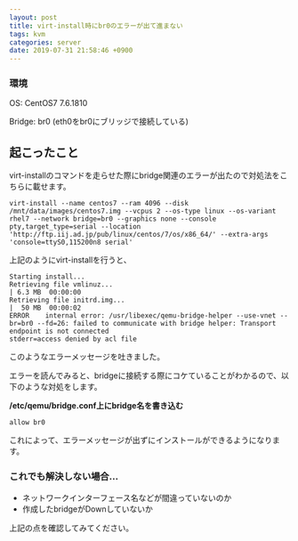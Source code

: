 ```yaml
---
layout: post
title: virt-install時にbr0のエラーが出て進まない
tags: kvm
categories: server
date: 2019-07-31 21:58:46 +0900
---
```


### 環境

OS: CentOS7 7.6.1810

Bridge: br0 (eth0をbr0にブリッジで接続している)

起こったこと
------

virt-installのコマンドを走らせた際にbridge関連のエラーが出たので対処法をこちらに載せます。

    virt-install --name centos7 --ram 4096 --disk /mnt/data/images/centos7.img --vcpus 2 --os-type linux --os-variant rhel7 --network bridge=br0 --graphics none --console pty,target_type=serial --location 'http://ftp.iij.ad.jp/pub/linux/centos/7/os/x86_64/' --extra-args 'console=ttyS0,115200n8 serial'

上記のようにvirt-installを行うと、

    Starting install...
    Retrieving file vmlinuz...                                                                       | 6.3 MB  00:00:00
    Retrieving file initrd.img...                                                                    |  50 MB  00:00:02
    ERROR    internal error: /usr/libexec/qemu-bridge-helper --use-vnet --br=br0 --fd=26: failed to communicate with bridge helper: Transport endpoint is not connected
    stderr=access denied by acl file

このようなエラーメッセージを吐きました。

エラーを読んでみると、bridgeに接続する際にコケていることがわかるので、以下のような対処をします。

**/etc/qemu/bridge.conf上にbridge名を書き込む**

    allow br0

これによって、エラーメッセージが出ずにインストールができるようになります。

### これでも解決しない場合...

*   ネットワークインターフェース名などが間違っていないのか
*   作成したbridgeがDownしていないか

上記の点を確認してみてください。
